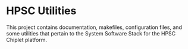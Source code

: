 HPSC Utilities
===================

This project contains documentation, makefiles, configuration files, and some
utilities that pertain to the System Software Stack for the HPSC Chiplet
platform.
